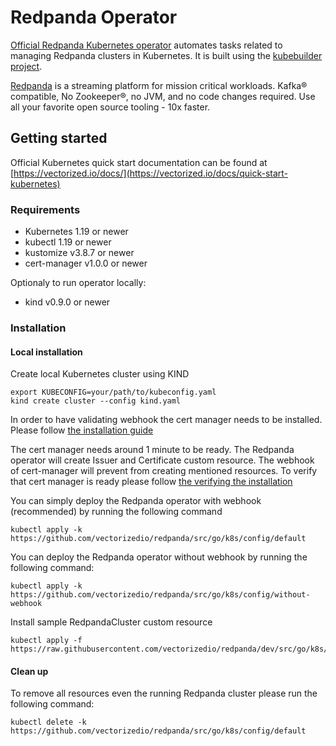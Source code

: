 # Redpanda Operator

[Official Redpanda Kubernetes operator](https://github.com/vectorizedio/redpanda/src/go/k8s)
automates tasks related to managing Redpanda clusters in Kubernetes. It is built using the
[kubebuilder project](https://github.com/kubernetes-sigs/kubebuilder).

[Redpanda](https://github.com/vectorizedio/redpanda) is a streaming platform for mission critical
workloads. Kafka® compatible, No Zookeeper®, no JVM, and no code changes required.
Use all your favorite open source tooling - 10x faster.

## Getting started

Official Kubernetes quick start documentation can be found at
[https://vectorized.io/docs/](https://vectorized.io/docs/quick-start-kubernetes)

### Requirements

* Kubernetes 1.19 or newer
* kubectl 1.19 or newer
* kustomize v3.8.7 or newer
* cert-manager v1.0.0 or newer

Optionaly to run operator locally:

* kind v0.9.0 or newer

### Installation

#### Local installation

Create local Kubernetes cluster using KIND

```
export KUBECONFIG=your/path/to/kubeconfig.yaml
kind create cluster --config kind.yaml
```

In order to have validating webhook the cert manager needs to be
installed. Please follow 
[the installation guide](https://cert-manager.io/docs/installation/)

The cert manager needs around 1 minute to be ready. The Redpanda
operator will create Issuer and Certificate custom resource. The
webhook of cert-manager will prevent from creating mentioned
resources. To verify that cert manager is ready please follow
[the verifying the installation](https://cert-manager.io/docs/installation/kubernetes/#verifying-the-installation)

You can simply deploy the Redpanda operator with webhook (recommended) by running the following command

```
kubectl apply -k https://github.com/vectorizedio/redpanda/src/go/k8s/config/default
```

You can deploy the Redpanda operator without webhook by running the following command:

```
kubectl apply -k https://github.com/vectorizedio/redpanda/src/go/k8s/config/without-webhook
```

Install sample RedpandaCluster custom resource

```
kubectl apply -f https://raw.githubusercontent.com/vectorizedio/redpanda/dev/src/go/k8s/config/samples/redpanda_v1alpha1_cluster.yaml
```

#### Clean up

To remove all resources even the running Redpanda cluster
please run the following command:

```
kubectl delete -k https://github.com/vectorizedio/redpanda/src/go/k8s/config/default
```
